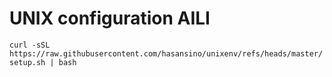 # UNIX configuration AILI

`curl -sSL https://raw.githubusercontent.com/hasansino/unixenv/refs/heads/master/setup.sh | bash`